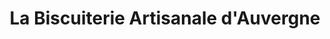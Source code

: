 ---
title: "La Biscuiterie Artisanale d'Auvergne"
url: /saint-remy-de-chargnat/la-biscuiterie-artisanale-dauvergne/
shop: Konditorei
---